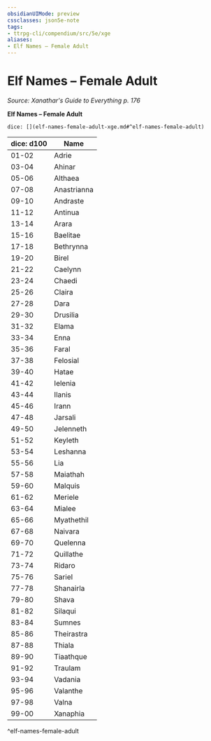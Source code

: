 ```yaml
---
obsidianUIMode: preview
cssclasses: json5e-note
tags:
- ttrpg-cli/compendium/src/5e/xge
aliases:
- Elf Names – Female Adult
---
```

# Elf Names – Female Adult
*Source: Xanathar's Guide to Everything p. 176* 

**Elf Names – Female Adult**

`dice: [](elf-names-female-adult-xge.md#^elf-names-female-adult)`

| dice: d100 | Name |
|------------|------|
| 01-02 | Adrie |
| 03-04 | Ahinar |
| 05-06 | Althaea |
| 07-08 | Anastrianna |
| 09-10 | Andraste |
| 11-12 | Antinua |
| 13-14 | Arara |
| 15-16 | Baelitae |
| 17-18 | Bethrynna |
| 19-20 | Birel |
| 21-22 | Caelynn |
| 23-24 | Chaedi |
| 25-26 | Claira |
| 27-28 | Dara |
| 29-30 | Drusilia |
| 31-32 | Elama |
| 33-34 | Enna |
| 35-36 | Faral |
| 37-38 | Felosial |
| 39-40 | Hatae |
| 41-42 | Ielenia |
| 43-44 | Ilanis |
| 45-46 | Irann |
| 47-48 | Jarsali |
| 49-50 | Jelenneth |
| 51-52 | Keyleth |
| 53-54 | Leshanna |
| 55-56 | Lia |
| 57-58 | Maiathah |
| 59-60 | Malquis |
| 61-62 | Meriele |
| 63-64 | Mialee |
| 65-66 | Myathethil |
| 67-68 | Naivara |
| 69-70 | Quelenna |
| 71-72 | Quillathe |
| 73-74 | Ridaro |
| 75-76 | Sariel |
| 77-78 | Shanairla |
| 79-80 | Shava |
| 81-82 | Silaqui |
| 83-84 | Sumnes |
| 85-86 | Theirastra |
| 87-88 | Thiala |
| 89-90 | Tiaathque |
| 91-92 | Traulam |
| 93-94 | Vadania |
| 95-96 | Valanthe |
| 97-98 | Valna |
| 99-00 | Xanaphia |
^elf-names-female-adult
